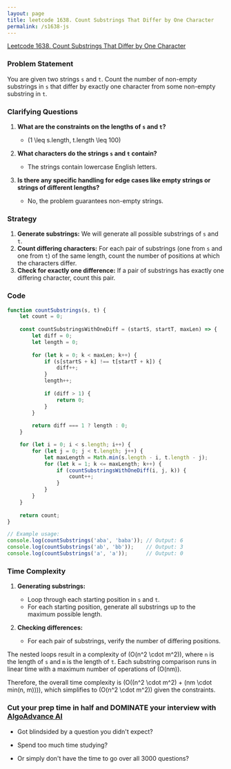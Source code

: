 ```yaml
---
layout: page
title: leetcode 1638. Count Substrings That Differ by One Character
permalink: /s1638-js
---
```

[Leetcode 1638. Count Substrings That Differ by One Character](https://algoadvance.github.io/algoadvance/l1638)
### Problem Statement

You are given two strings `s` and `t`. Count the number of non-empty substrings in `s` that differ by exactly one character from some non-empty substring in `t`.

### Clarifying Questions

1. **What are the constraints on the lengths of `s` and `t`?**
   - \(1 \leq s.length, t.length \leq 100\)
   
2. **What characters do the strings `s` and `t` contain?**
   - The strings contain lowercase English letters.

3. **Is there any specific handling for edge cases like empty strings or strings of different lengths?**
   - No, the problem guarantees non-empty strings.

### Strategy

1. **Generate substrings:** We will generate all possible substrings of `s` and `t`.
2. **Count differing characters:** For each pair of substrings (one from `s` and one from `t`) of the same length, count the number of positions at which the characters differ.
3. **Check for exactly one difference:** If a pair of substrings has exactly one differing character, count this pair.

### Code

```javascript
function countSubstrings(s, t) {
    let count = 0;
    
    const countSubstringsWithOneDiff = (startS, startT, maxLen) => {
        let diff = 0;
        let length = 0;
        
        for (let k = 0; k < maxLen; k++) {
            if (s[startS + k] !== t[startT + k]) {
                diff++;
            }
            length++;
            
            if (diff > 1) {
                return 0;
            }
        }
        
        return diff === 1 ? length : 0;
    }

    for (let i = 0; i < s.length; i++) {
        for (let j = 0; j < t.length; j++) {
            let maxLength = Math.min(s.length - i, t.length - j);
            for (let k = 1; k <= maxLength; k++) {
                if (countSubstringsWithOneDiff(i, j, k)) {
                    count++;
                }
            }
        }
    }
    
    return count;
}

// Example usage:
console.log(countSubstrings('aba', 'baba')); // Output: 6
console.log(countSubstrings('ab', 'bb'));    // Output: 3
console.log(countSubstrings('a', 'a'));      // Output: 0
```

### Time Complexity

1. **Generating substrings:**
   - Loop through each starting position in `s` and `t`.
   - For each starting position, generate all substrings up to the maximum possible length.
   
2. **Checking differences:**
   - For each pair of substrings, verify the number of differing positions.

The nested loops result in a complexity of \(O(n^2 \cdot m^2)\), where `n` is the length of `s` and `m` is the length of `t`. Each substring comparison runs in linear time with a maximum number of operations of \(O(nm)\).

Therefore, the overall time complexity is \(O((n^2 \cdot m^2) + (nm \cdot min(n, m)))\), which simplifies to \(O(n^2 \cdot m^2)\) given the constraints.


### Cut your prep time in half and DOMINATE your interview with [AlgoAdvance AI](https://algoAdvance.com)

- Got blindsided by a question you didn't expect?

- Spend too much time studying?

- Or simply don't have the time to go over all 3000 questions?

